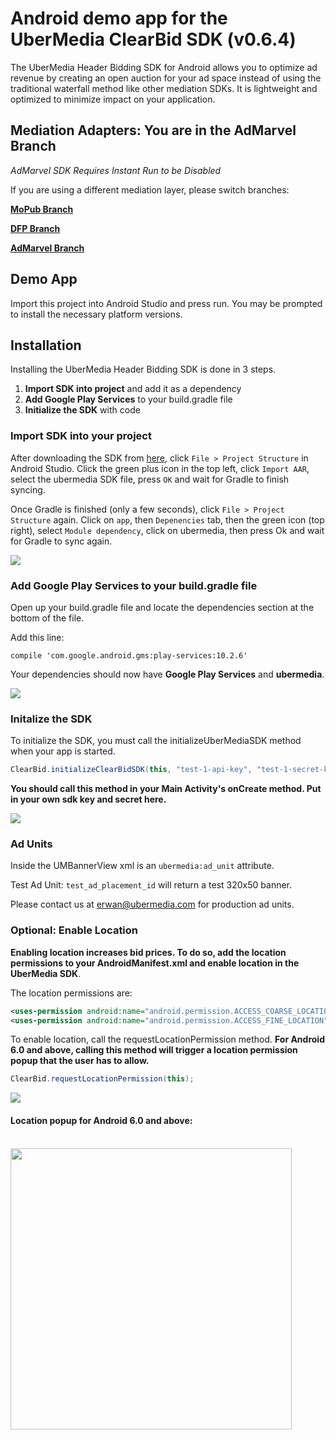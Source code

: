 # Android demo app for the UberMedia ClearBid SDK (v0.6.4)

The UberMedia Header Bidding SDK for Android allows you to optimize ad revenue by creating an open auction for your ad space instead of using the traditional waterfall method like other mediation SDKs. It is lightweight and optimized to minimize impact on your application.

## Mediation Adapters: **You are in the AdMarvel Branch**

_AdMarvel SDK Requires Instant Run to be Disabled_

If you are using a different mediation layer, please switch branches:

[**MoPub Branch**](https://github.com/cintric/ubermedia-sdk-android-demo)

[**DFP Branch**](https://github.com/cintric/ubermedia-sdk-android-demo/tree/DFP-Adapter)

[**AdMarvel Branch**](https://github.com/cintric/ubermedia-sdk-android-demo/tree/AdMarvel-Adapter)

## Demo App

Import this project into Android Studio and press run. You may be prompted to install the necessary platform versions.

## Installation

Installing the UberMedia Header Bidding SDK is done in 3 steps.

1. **Import SDK into project** and add it as a dependency
2. **Add Google Play Services** to your build.gradle file
3. **Initialize the SDK** with code

### Import SDK into your project

After downloading the SDK from [here](https://github.com/cintric/ubermedia-sdk-android-demo/blob/MoPub-Adapter/ubermedia/ubermedia.aar), click `File > Project Structure` in Android Studio. Click the green plus icon in the top left, click `Import AAR`, select the ubermedia SDK file, press `OK` and wait for Gradle to finish syncing.

Once Gradle is finished (only a few seconds), click `File > Project Structure` again. Click on `app`, then `Depenencies` tab, then the green icon (top right), select `Module dependency`, click on ubermedia, then press Ok and wait for Gradle to sync again.

![](https://raw.githubusercontent.com/cintric/ubermedia-sdk-android-demo/MoPub-Adapter/doc_assets/import-module.gif)

### Add Google Play Services to your build.gradle file

Open up your build.gradle file and locate the dependencies section at the bottom of the file.

Add this line:

```
compile 'com.google.android.gms:play-services:10.2.6'
```

Your dependencies should now have **Google Play Services** and **ubermedia**.

![](https://raw.githubusercontent.com/cintric/ubermedia-sdk-android-demo/MoPub-Adapter/doc_assets/build-gradle.png)

### Initalize the SDK

To initialize the SDK, you must call the initializeUberMediaSDK method when your app is started.

```java
ClearBid.initializeClearBidSDK(this, "test-1-api-key", "test-1-secret-key");
```

**You should call this method in your Main Activity's onCreate method.
Put in your own sdk key and secret here.**

![](https://raw.githubusercontent.com/cintric/ubermedia-sdk-android-demo/MoPub-Adapter/doc_assets/sdk-init.png)

### Ad Units

Inside the UMBannerView xml is an `ubermedia:ad_unit` attribute.

Test Ad Unit: `test_ad_placement_id` will return a test 320x50 banner.

Please contact us at erwan@ubermedia.com for production ad units.


### Optional: Enable Location

**Enabling location increases bid prices. To do so, add the location permissions to your AndroidManifest.xml and enable location in the UberMedia SDK**.

The location permissions are:

```xml
<uses-permission android:name="android.permission.ACCESS_COARSE_LOCATION" />
<uses-permission android:name="android.permission.ACCESS_FINE_LOCATION" />
```

To enable location, call the requestLocationPermission method. **For Android 6.0 and above, calling this method will trigger a location permission popup that the user has to allow.** 

```java
ClearBid.requestLocationPermission(this);
```

![](https://raw.githubusercontent.com/cintric/ubermedia-sdk-android-demo/MoPub-Adapter/doc_assets/request-location.png)

#### Location popup for Android 6.0 and above:

<br />
<img src="https://raw.githubusercontent.com/cintric/ubermedia-sdk-android-demo/MoPub-Adapter/doc_assets/location-popup.png" width="450" />
